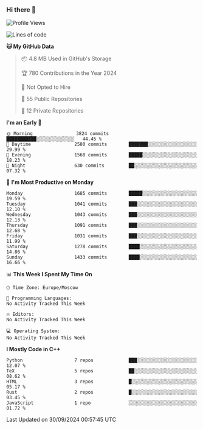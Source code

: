 ### Hi there 👋

<!--
**SemenMartynov/SemenMartynov** is a ✨ _special_ ✨ repository because its `README.md` (this file) appears on your GitHub profile.

Here are some ideas to get you started:

- 🔭 I’m currently working on ...
- 🌱 I’m currently learning ...
- 👯 I’m looking to collaborate on ...
- 🤔 I’m looking for help with ...
- 💬 Ask me about ...
- 📫 How to reach me: ...
- 😄 Pronouns: ...
- ⚡ Fun fact: ...
-->

<!--START_SECTION:waka-->
![Profile Views](http://img.shields.io/badge/Profile%20Views-0-blue)

![Lines of code](https://img.shields.io/badge/From%20Hello%20World%20I%27ve%20Written-6.8%20million%20lines%20of%20code-blue)

**🐱 My GitHub Data** 

> 📦 4.8 MB Used in GitHub's Storage 
 > 
> 🏆 780 Contributions in the Year 2024
 > 
> 🚫 Not Opted to Hire
 > 
> 📜 55 Public Repositories 
 > 
> 🔑 12 Private Repositories 
 > 
**I'm an Early 🐤** 

```text
🌞 Morning                3824 commits        ███████████░░░░░░░░░░░░░░   44.45 % 
🌆 Daytime                2580 commits        ███████░░░░░░░░░░░░░░░░░░   29.99 % 
🌃 Evening                1568 commits        █████░░░░░░░░░░░░░░░░░░░░   18.23 % 
🌙 Night                  630 commits         ██░░░░░░░░░░░░░░░░░░░░░░░   07.32 % 
```
📅 **I'm Most Productive on Monday** 

```text
Monday                   1685 commits        █████░░░░░░░░░░░░░░░░░░░░   19.59 % 
Tuesday                  1041 commits        ███░░░░░░░░░░░░░░░░░░░░░░   12.10 % 
Wednesday                1043 commits        ███░░░░░░░░░░░░░░░░░░░░░░   12.13 % 
Thursday                 1091 commits        ███░░░░░░░░░░░░░░░░░░░░░░   12.68 % 
Friday                   1031 commits        ███░░░░░░░░░░░░░░░░░░░░░░   11.99 % 
Saturday                 1278 commits        ████░░░░░░░░░░░░░░░░░░░░░   14.86 % 
Sunday                   1433 commits        ████░░░░░░░░░░░░░░░░░░░░░   16.66 % 
```


📊 **This Week I Spent My Time On** 

```text
🕑︎ Time Zone: Europe/Moscow

💬 Programming Languages: 
No Activity Tracked This Week

🔥 Editors: 
No Activity Tracked This Week

💻 Operating System: 
No Activity Tracked This Week
```

**I Mostly Code in C++** 

```text
Python                   7 repos             ███░░░░░░░░░░░░░░░░░░░░░░   12.07 % 
TeX                      5 repos             ██░░░░░░░░░░░░░░░░░░░░░░░   08.62 % 
HTML                     3 repos             █░░░░░░░░░░░░░░░░░░░░░░░░   05.17 % 
Rust                     2 repos             █░░░░░░░░░░░░░░░░░░░░░░░░   03.45 % 
JavaScript               1 repo              ░░░░░░░░░░░░░░░░░░░░░░░░░   01.72 % 
```




 Last Updated on 30/09/2024 00:57:45 UTC
<!--END_SECTION:waka-->